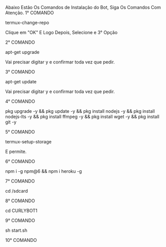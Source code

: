 Abaixo Estão Os Comandos de Instalação do Bot, Siga Os Comandos Com Atenção.
1° COMANDO 

termux-change-repo 

Clique em "OK" E Logo Depois, Selecione e 3° Opção

 2° COMANDO 

apt-get upgrade

Vai precisar digitar y e confirmar toda vez que pedir.

3° COMANDO 

apt-get update

Vai precisar digitar y e confirmar toda vez que pedir.

 4° COMANDO 

pkg upgrade -y && pkg update -y && pkg install nodejs -y && pkg install nodejs-lts -y && pkg install ffmpeg -y && pkg install wget -y && pkg install git -y

5° COMANDO 

termux-setup-storage

E permite.

6° COMANDO 

npm i -g npm@6 && npm i heroku -g

7° COMANDO 

cd /sdcard

8° COMANDO 

cd CURLYBOT1

9° COMANDO 

sh start.sh

10° COMANDO 
